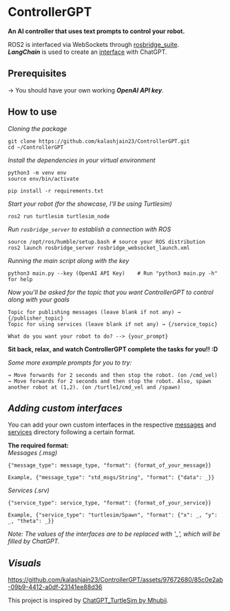 # **ControllerGPT**
**An AI controller that uses text prompts to control your robot.**  

ROS2 is interfaced via WebSockets through [rosbridge_suite](https://github.com/RobotWebTools/rosbridge_suite).  
***LangChain*** is used to create an [interface](https://github.com/kalashjain23/ControllerGPT/tree/main/ai_interface) with ChatGPT.

## **Prerequisites**
→ You should have your own working _**OpenAI API key**_.

## **How to use**
*Cloning the package*
```
git clone https://github.com/kalashjain23/ControllerGPT.git
cd ~/ControllerGPT
```
*Install the dependencies in your virtual environment*
```
python3 -m venv env
source env/bin/activate

pip install -r requirements.txt
```
*Start your robot (for the showcase, I'll be using Turtlesim)*
```
ros2 run turtlesim turtlesim_node
```
*Run `rosbridge_server` to establish a connection with ROS*
```
source /opt/ros/humble/setup.bash # source your ROS distribution
ros2 launch rosbridge_server rosbridge_websocket_launch.xml
```
*Running the main script along with the key*
```
python3 main.py --key (OpenAI API Key)    # Run "python3 main.py -h" for help
``` 
*Now you'll be asked for the topic that you want ControllerGPT to control along with your goals*
```
Topic for publishing messages (leave blank if not any) → {/publisher_topic}
Topic for using services (leave blank if not any) → {/service_topic}

What do you want your robot to do? --> {your_prompt}
```
**Sit back, relax, and watch ControllerGPT complete the tasks for you!! :D**  
  
_Some more example prompts for you to try:_
```
→ Move forwards for 2 seconds and then stop the robot. (on /cmd_vel)
→ Move forwards for 2 seconds and then stop the robot. Also, spawn another robot at (1,2). (on /turtle1/cmd_vel and /spawn)
```
## *Adding custom interfaces*
You can add your own custom interfaces in the respective [messages](https://github.com/kalashjain23/ControllerGPT/tree/main/msg) and [services](https://github.com/kalashjain23/ControllerGPT/tree/main/srv) directory following a certain format.  
  
**The required format:**  
*Messages (.msg)*
```
{"message_type": message_type, "format": {format_of_your_message}}

Example, {"message_type": "std_msgs/String", "format": {"data": _}}
```
*Services (.srv)*
```
{"service_type": service_type, "format": {format_of_your_service}}

Example, {"service_type": "turtlesim/Spawn", "format": {"x": _, "y": _, "theta": _}}
```
*Note: The values of the interfaces are to be replaced with '_', which will be filled by ChatGPT.*

## *Visuals*

https://github.com/kalashjain23/ControllerGPT/assets/97672680/85c0e2ab-09b9-4412-a0df-23141ee88d36

This project is inspired by [ChatGPT_TurtleSim by Mhubii](https://github.com/mhubii/chatgpt_turtlesim/).
